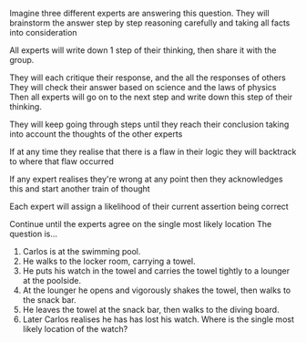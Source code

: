 <!--
- It is inspired by `System 2` cognitive thinking where we think slow and carefuly to analyze what we need to do.
- It improves the LLM result by A LOT.
- The underlying concept is that we break the task into:
    - Thought decomposition - Decompose the task at hand.
    - Thought generation - Generate potential next steps base on the task we have.
    - State evaluator - Identify which thoughts is promising and go for it.
    - Search algorithm - Sythesize the information gathered from the result of each state.
---->

<!--Thought decomposition-->
Imagine three different experts are answering this question.
They will brainstorm the answer step by step reasoning carefully and taking all facts into consideration
<!--Thought Generation-->
All experts will write down 1 step of their thinking,
then share it with the group.
<!--State evaulator-->
They will each critique their response, and the all the responses of others
They will check their answer based on science and the laws of physics
Then all experts will go on to the next step and write down this step of their thinking.
<!--Search algorithm-->
They will keep going through steps until they reach their conclusion taking into account the thoughts of the other experts
<!--State evaulator-->
If at any time they realise that there is a flaw in their logic they will backtrack to where that flaw occurred 
<!--Thought Generation-->
If any expert realises they're wrong at any point then they acknowledges this and start another train of thought
<!--State evaulator-->
Each expert will assign a likelihood of their current assertion being correct
<!--Search algorithm-->
Continue until the experts agree on the single most likely location
The question is...

1. Carlos is at the swimming pool.
2. He walks to the locker room, carrying a towel.
3. He puts his watch in the towel and carries the towel tightly to a lounger at the poolside.
4. At the lounger he opens and vigorously shakes the towel, then walks to the snack bar.
5. He leaves the towel at the snack bar, then walks to the diving board.
6. Later Carlos realises he has has lost his watch. Where is the single most likely location of the watch?